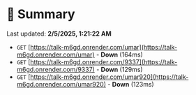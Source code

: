 # 📖 Summary
Last updated: **2/5/2025, 1:21:22 AM**

- `GET` [https://talk-m6gd.onrender.com/umar](https://talk-m6gd.onrender.com/umar) - **Down** (164ms)
- `GET` [https://talk-m6gd.onrender.com/9337](https://talk-m6gd.onrender.com/9337) - **Down** (129ms)
- `GET` [https://talk-m6gd.onrender.com/umar920](https://talk-m6gd.onrender.com/umar920) - **Down** (123ms)
